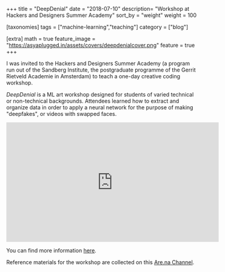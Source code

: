 +++
title = "DeepDenial"
date = "2018-07-10"
description= "Workshop at Hackers and Designers Summer Academy"
sort_by = "weight"
weight = 100

[taxonomies]
tags = ["machine-learning","teaching"]
category = ["blog"]

[extra]
math = true
feature_image = "https://asyaplugged.in/assets/covers/deepdenialcover.png"
feature = true
+++

I was invited to the Hackers and Designers Summer Academy (a program run out of the Sandberg Institute, the postgraduate programme of the Gerrit Rietveld Academie in Amsterdam) to teach a one-day creative coding workshop.

_DeepDenial_ is a ML art workshop designed for students of varied technical or non-technical backgrounds. Attendees learned how to extract and organize data in order to apply a neural network for the purpose of making "deepfakes", or videos with swapped faces.

<!-- more -->

<iframe width="560" height="315" src="https://www.youtube.com/embed/YANEHZd-MbQ" title="YouTube video player" frameborder="0" allow="accelerometer; autoplay; clipboard-write; encrypted-media; gyroscope; picture-in-picture" allowfullscreen></iframe>

You can find more information [here](https://hackersanddesigners.nl/s/Summer_Academy_2018/p/DeepDenial).

Reference materials for the workshop are collected on this [Are.na Channel](https://www.are.na/anastasia-davydova-lewis/hdsa2018-deepdenial).